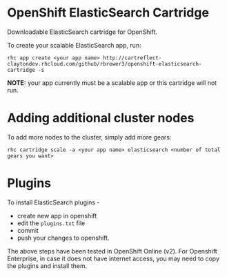 OpenShift ElasticSearch Cartridge
=================================
Downloadable ElasticSearch cartridge for OpenShift.

To create your scalable ElasticSearch app, run:

    rhc app create <your app name> http://cartreflect-claytondev.rhcloud.com/github/rbrower3/openshift-elasticsearch-cartridge -s

**NOTE:** your app currently must be a scalable app or this cartridge will not run.


Adding additional cluster nodes
===============================
To add more nodes to the cluster, simply add more gears:

    rhc cartridge scale -a <your app name> elasticsearch <number of total gears you want>


Plugins
=======
To install ElasticSearch plugins -
* create new app in openshift
* edit the `plugins.txt` file 
* commit
* push your changes to openshift.

The above steps have been tested in OpenShift Online (v2). For Openshift Enterprise, in case it does not have internet access, you may need to copy the plugins and install them.

